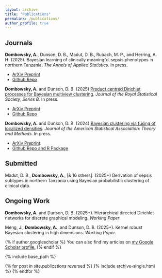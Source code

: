 ```yaml
---
layout: archive
title: "Publications"
permalink: /publications/
author_profile: true
---
```


## Journals

**Dombowsky, A.**, Dunson, D. B., Madut, D. B., Rubach, M. P., and Herring,  A. H. (2025). Bayesian learning of clinically meaningful sepsis phenotypes in northern Tanzania. *The Annals of Applied Statistics*. In press.
* [ArXiv Preprint](https://arxiv.org/abs/2405.01746)
* [Github Repo](https://github.com/adombowsky/CLAMR)

**Dombowsky, A.** and Dunson, D. B. (2025) [Product centred Dirichlet processes for Bayesian multiview clustering](https://academic.oup.com/jrsssb/advance-article/doi/10.1093/jrsssb/qkaf021/8123289). *Journal of the Royal Statistical Society, Series B*. In press.
* [ArXiv Preprint](https://arxiv.org/abs/2312.05365)
* [Github Repo](https://github.com/adombowsky/clic)

**Dombowsky, A.** and Dunson, D. B. (2024) [Bayesian clustering via fusing of localized densities](https://www.tandfonline.com/doi/full/10.1080/01621459.2024.2427935). *Journal of the American Statistical Association: Theory and Methods.* In press.
* [ArXiv Preprint](https://arxiv.org/abs/2304.00074).
* [Github Repo and R Package](https://github.com/adombowsky/FOLD)

## Submitted
Madut, D. B., **Dombowsky, A.**, [& 16 others]. (2025+) Derivation of sepsis subtypes in northern Tanzania using Bayesian probabilistic clustering of clinical data.

## Ongoing Work
**Dombowsky, A.** and Dunson, D. B. (2025+). Hierarchical directed Dirichlet networks for discrete graphical modeling. *Working Paper*.

Meng, J., **Dombowsky, A.**, and Dunson, D. B. (2025+). Kernel robust Bayesian clustering in high dimensions. *Working Paper*.



{% if author.googlescholar %}
  You can also find my articles on <u><a href="{{author.googlescholar}}">my Google Scholar profile</a>.</u>
{% endif %}

{% include base_path %}

{% for post in site.publications reversed %}
  {% include archive-single.html %}
{% endfor %}
